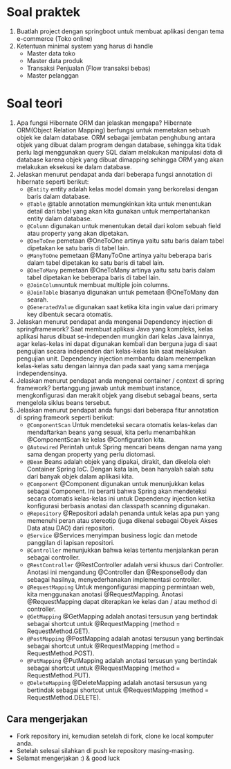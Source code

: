 # Soal praktek

1. Buatlah project dengan springboot untuk membuat aplikasi dengan tema e-commerce (Toko online)
2. Ketentuan minimal system yang harus di handle
    - Master data toko
    - Master data produk
    - Transaksi Penjualan (Flow transaksi bebas)
    - Master pelanggan

# Soal teori

1. Apa fungsi Hibernate ORM dan jelaskan mengapa?
    Hibernate ORM(Object Relation Mapping) berfungsi untuk memetakan sebuah objek ke dalam database.
    ORM sebagai jembatan penghubung antara objek yang dibuat dalam program dengan database,
    sehingga kita tidak perlu lagi menggunakan query SQL dalam melakukan manipulasi data di database
    karena objek yang dibuat dimapping sehingga ORM yang akan melakukan eksekusi ke dalam database.
2. Jelaskan menurut pendapat anda dari beberapa fungsi annotation di hibernate seperti berikut:
    - ```@Entity``` entity adalah kelas model domain yang berkorelasi dengan baris dalam database.
    - ```@Table```  @table annotation memungkinkan kita untuk menentukan detail dari tabel yang akan kita gunakan untuk mempertahankan entity dalam database.
    - ```@Column``` digunakan untuk menentukan detail dari kolom sebuah field atau property yang akan dipetakan.
    - ```@OneToOne``` pemetaan @OneToOne artinya yaitu satu baris dalam tabel dipetakan ke satu baris di tabel lain.
    - ```@ManyToOne``` pemetaan @ManyToOne artinya yaitu beberapa baris dalam tabel dipetakan ke satu baris di tabel lain.
    - ```@OneToMany``` pemetaan @OneToMany artinya yaitu satu baris dalam tabel dipetakan ke beberapa baris di tabel lain.
    - ```@JoinColumn```untuk membuat multiple join columns.
    - ```@JoinTable``` biasanya digunakan untuk pemetaan @OneToMany dan searah.
    - ```@GeneratedValue``` digunakan saat ketika kita ingin value dari primary key dibentuk secara otomatis.
3. Jelaskan menurut pendapat anda mengenai Dependency injection di springframework?
    Saat membuat aplikasi Java yang kompleks, kelas aplikasi harus dibuat se-independen mungkin dari kelas Java lainnya,
    agar kelas-kelas ini dapat digunakan kembali dan berguna juga di saat pengujian secara independen dari
    kelas-kelas lain saat melakukan pengujian unit.
    Dependency injection membantu dalam menempelkan kelas-kelas satu dengan lainnya dan pada saat yang sama menjaga independensinya.
4. Jelaskan menurut pendapat anda mengenai container / context di spring framework?
    bertanggung jawab untuk membuat instance, mengkonfigurasi dan merakit objek yang disebut sebagai beans, serta mengelola siklus beans tersebut.
5. Jelaskan menurut pendapat anda fungsi dari beberapa fitur annotation di spring frameork seperti berikut:
    - ```@ComponentScan``` Untuk mendeteksi secara otomatis kelas-kelas dan mendaftarkan beans yang sesuai, kita perlu menambahkan @ComponentScan ke kelas @Configuration kita.
    - ```@Autowired``` Perintah untuk Spring mencari beans dengan nama yang sama dengan property yang perlu diotomasi.
    - ```@Bean``` Beans adalah objek yang dipakai, dirakit, dan dikelola oleh Container Spring IoC. Dengan kata lain, bean hanyalah salah satu dari banyak objek dalam aplikasi kita.
    - ```@Component``` @Component digunakan untuk menunjukkan kelas sebagai Component. Ini berarti bahwa Spring akan mendeteksi secara otomatis kelas-kelas ini untuk Dependency injection ketika konfigurasi berbasis anotasi dan classpath scanning digunakan.
    - ```@Repository``` @Repositori adalah penanda untuk kelas apa pun yang memenuhi peran atau stereotip (juga dikenal sebagai Obyek Akses Data atau DAO) dari repositori.
    - ```@Service```    @Services menyimpan business logic dan metode panggilan di lapisan repositori.
    - ```@Controller``` menunjukkan bahwa kelas tertentu menjalankan peran sebagai controller.
    - ```@RestController```  @RestController adalah versi khusus dari Controller. Anotasi ini mengandung @Controller dan @ResponseBody dan sebagai hasilnya, menyederhanakan implementasi controller.
    - ```@RequestMapping```  Untuk mengonfigurasi mapping permintaan web, kita menggunakan anotasi @RequestMapping.
                             Anotasi @RequestMapping dapat diterapkan ke kelas dan / atau method di controller.
    - ```@GetMapping```  @GetMapping adalah anotasi tersusun yang bertindak sebagai shortcut untuk @RequestMapping (method = RequestMethod.GET).
    - ```@PostMapping``` @PostMapping adalah anotasi tersusun yang bertindak sebagai shortcut untuk @RequestMapping (method = RequestMethod.POST).
    - ```@PutMapping``` @PutMapping adalah anotasi tersusun yang bertindak sebagai shortcut untuk @RequestMapping (method = RequestMethod.PUT).
    - ```@DeleteMapping``` @DeleteMapping adalah anotasi tersusun yang bertindak sebagai shortcut untuk @RequestMapping (method = RequestMethod.DELETE).

## Cara mengerjakan

- Fork repository ini, kemudian setelah di fork, clone ke local komputer anda.
- Setelah selesai silahkan di push ke repository masing-masing.
- Selamat mengerjakan :) & good luck
